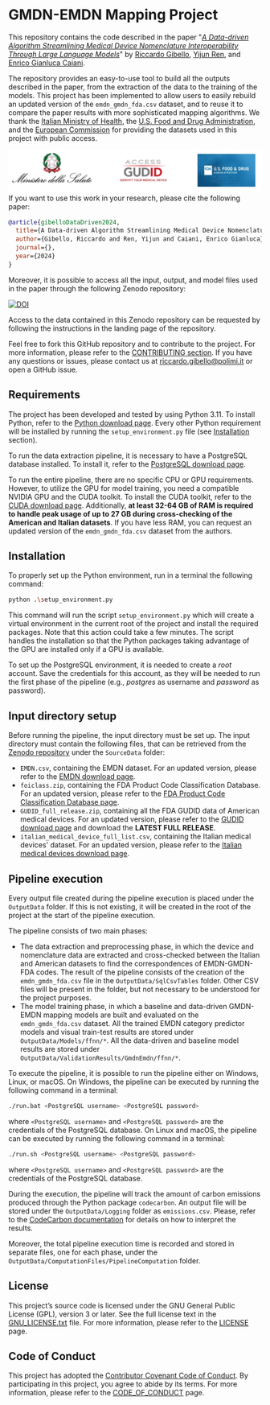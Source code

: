 # GMDN-EMDN Mapping Project

This repository contains the code described in the paper "[*A Data-driven Algorithm Streamlining Medical Device
Nomenclature Interoperability Through Large Language Models*]()"
by [Riccardo Gibello](https://orcid.org/0009-0004-7092-0029), [Yijun Ren](https://orcid.org/0000-0001-5361-2447),
and [Enrico Gianluca Caiani](https://orcid.org/0000-0002-1770-6486).

The repository provides an easy-to-use tool to build all the outputs described in the paper, from the extraction
of the data to the training of the models. This project has been implemented to allow users to easily rebuild an
updated version of the `emdn_gmdn_fda.csv` dataset, and to reuse it to compare the paper results with more
sophisticated mapping algorithms. We thank
the [Italian Ministry of Health](https://www.salute.gov.it/portale/home.html),
the [U.S. Food and Drug Administration](https://www.fda.gov/), and
the [European Commission](https://commission.europa.eu/index_en) for providing the datasets used in this project with
public access.

<div style="text-align: center;">
  <img src="./readme_images/logos.png" alt="Project data providers" style="max-height: 100px;"/>
</div>
If you want to use this work in your research, please cite the following paper:

```bibtex
@article{gibelloDataDriven2024,
  title={A Data-driven Algorithm Streamlining Medical Device Nomenclature Interoperability Through Large Language Models},
  author={Gibello, Riccardo and Ren, Yijun and Caiani, Enrico Gianluca},
  journal={},
  year={2024}
}
```

Moreover, it is possible to access all the input, output, and model files used in the paper through the following
Zenodo repository:

[![DOI](https://zenodo.org/badge/DOI/10.5281/zenodo.13890612.svg)](https://doi.org/10.5281/zenodo.13890612)

Access to the data contained in this Zenodo repository can be requested by following the instructions in the
landing page of the repository.

Feel free to fork this GitHub repository and to contribute to the project.
For more information, please refer to the [CONTRIBUTING section](./CONTRIBUTING.md).
If you have any questions or issues, please contact us
at [riccardo.gibello@polimi.it](mailto:riccardo.gibello@polimi.it) or open a GitHub issue.

## Requirements

The project has been developed and tested by using Python 3.11. To install Python, refer to
the [Python download page](https://www.python.org/downloads/). Every other Python requirement will be installed by
running the `setup_environment.py` file (see [Installation](#installation) section).

To run the data extraction pipeline, it is necessary to have a PostgreSQL database installed. To install it, refer to
the [PostgreSQL download page](https://www.postgresql.org/).

To run the entire pipeline, there are no specific CPU or GPU requirements. However, to utilize the GPU for model
training, you need a compatible NVIDIA GPU and the CUDA toolkit. To install the CUDA toolkit, refer to
the [CUDA download page](https://developer.nvidia.com/cuda-downloads). Additionally, **at least 32-64 GB of RAM is
required to handle peak usage of up to 27 GB during cross-checking of the American and Italian datasets**. If you have
less RAM, you can request an updated version of the `emdn_gmdn_fda.csv` dataset from the authors.

## Installation

To properly set up the Python environment, run in a terminal the following command:

```bash
python .\setup_environment.py
```

This command will run the script `setup_environment.py` which will create a virtual environment in the current root
of the project and install the required packages. Note that this action could take a few minutes. The script handles
the installation so that the Python packages taking advantage of the GPU are installed only if a GPU is available.

To set up the PostgreSQL environment, it is needed to create a *root* account. Save the credentials for this account, as
they will be needed to run the first phase of the pipeline (e.g., *postgres* as username and *password* as password).

## Input directory setup

Before running the pipeline, the input directory must be set up. The input directory must contain the following files,
that can be retrieved from the [Zenodo repository](link) under the `SourceData` folder:

- `EMDN.csv`, containing the EMDN dataset. For an updated version, please refer to
  the [EMDN download page](https://webgate.ec.europa.eu/dyna2/emdn/).
- `foiclass.zip`, containing the FDA Product Code Classification Database. For an updated version, please refer
  to
  the [FDA Product Code Classification Database page](https://www.fda.gov/medical-devices/classify-your-medical-device/download-product-code-classification-files).
- `GUDID_full_release.zip`, containing all the FDA GUDID data of American medical devices. For an updated version,
  please refer to the
  [GUDID download page](https://accessgudid.nlm.nih.gov/download) and download the **LATEST FULL RELEASE**.
- `italian_medical_device_full_list.csv`, containing the Italian medical devices' dataset. For an updated version,
  please refer to
  the [Italian medical devices download page](https://www.dati.salute.gov.it/it/dataset/dispositivi-medici/).

## Pipeline execution

Every output file created during the pipeline execution is placed under the `OutputData` folder.
If this is not existing, it will be created in the root of the project at the start of the pipeline execution.

The pipeline consists of two main phases:

- The data extraction and preprocessing phase, in which the device and nomenclature data are extracted and cross-checked
  between the Italian and American datasets to find the correspondences of EMDN-GMDN-FDA codes. The result of the
  pipeline consists of the creation of the `emdn_gmdn_fda.csv` file in the `OutputData/SqlCsvTables` folder. Other CSV
  files will be present in the folder, but not necessary to be understood for the project purposes.
- The model training phase, in which a baseline and data-driven GMDN-EMDN mapping models are built and evaluated on the
  `emdn_gmdn_fda.csv` dataset. All the trained EMDN category predictor models and visual train-test results are stored
  under `OutputData/Models/ffnn/*`. All the data-driven and baseline model results are stored under
  `OutputData/ValidationResults/GmdnEmdn/ffnn/*`.

To execute the pipeline, it is possible to run the pipeline either on Windows, Linux, or macOS. On Windows, the pipeline
can be executed by running the following command in a terminal:

```bash
./run.bat <PostgreSQL username> <PostgreSQL password>
```

where `<PostgreSQL username>` and `<PostgreSQL password>` are the credentials of the PostgreSQL database. On Linux and
macOS, the pipeline can be executed by running the following command in a terminal:

```bash
./run.sh <PostgreSQL username> <PostgreSQL password>
```

where `<PostgreSQL username>` and `<PostgreSQL password>` are the credentials of the PostgreSQL database.

During the execution, the pipeline will track the amount of carbon emissions produced through the Python package
`codecarbon`. An output file will be stored under the `OutputData/Logging` folder as `emissions.csv`. Please, refer to
the [CodeCarbon documentation](https://mlco2.github.io/codecarbon/) for details on how to interpret the results.

Moreover, the total pipeline execution time is recorded and stored in separate files, one for each phase, under the
`OutputData/ComputationFiles/PipelineComputation` folder.

## License

This project’s source code is licensed under the GNU General Public License (GPL), version 3 or later. See the full
license text in the [GNU_LICENSE.txt](./GNU_LICENSE.txt) file. For more information, please refer to the
[LICENSE](./LICENSE.md) page.

## Code of Conduct

This project has adopted
the [Contributor Covenant Code of Conduct](https://www.contributor-covenant.org/version/2/1/code_of_conduct.html). By
participating in this project, you agree to abide by its terms. For more information, please refer to the
[CODE_OF_CONDUCT](./CODE_OF_CONDUCT.md) page.

